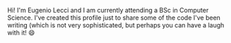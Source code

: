 Hi! I'm Eugenio Lecci and I am currently attending a BSc in Computer Science.
I've created this profile just to share some of the code I've been writing (which is not very sophisticated, but perhaps you can have a laugh with it! :smile:

